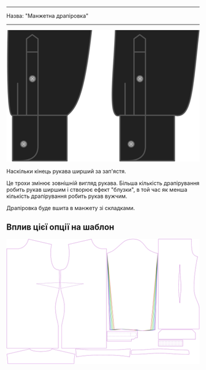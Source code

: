 - - -
Назва: "Манжетна драпіровка"
- - -

![Драпірування манжета](cuffdrape.svg)

Наскільки кінець рукава ширший за зап'ястя.

<Note>

Це трохи змінює зовнішній вигляд рукава.
Більша кількість драпірування робить рукав ширшим і створює ефект "блузки", в той час як менша кількість драпірування робить рукав вужчим.

Драпіровка буде вшита в манжету зі складками.

</Note>

## Вплив цієї опції на шаблон

![На цьому зображенні показано вплив цієї опції шляхом накладання декількох варіантів, які мають різне значення для цієї опції](simone_cuffdrape_sample.svg "Вплив цієї опції на шаблон")
